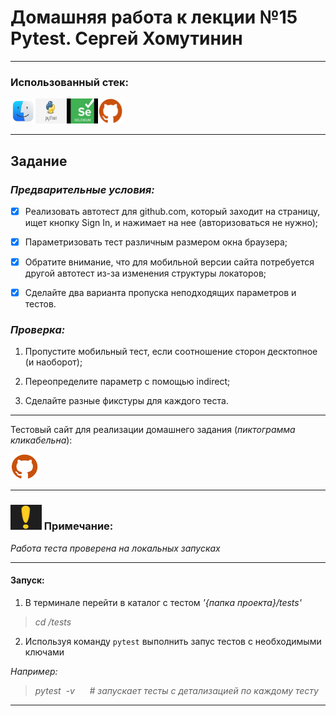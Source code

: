 # Домашняя работа к лекции №15 Pytest. Сергей Хомутинин
___

### Использованный стек:  
<img src="resources/macos.png" height="40" width="40" /><img src="resources/python.jpg" height="40" width="50" /><img src="resources/selenium.jpg" height="40" width="50" /><img src="resources/github.png" height="40" width="40" />
___

## Задание
### *Предварительные условия:*
-[x]  Реализовать автотест для github.com, который заходит на страницу, ищет кнопку Sign In, и нажимает на нее (авторизоваться не нужно);

-[x]  Параметризовать тест различным размером окна браузера;

-[x] Обратите внимание, что для мобильной версии сайта потребуется другой автотест из-за изменения структуры локаторов;

-[x] Сделайте два варианта пропуска неподходящих параметров и тестов.


### *Проверка:*
1. Пропустите мобильный тест, если соотношение сторон десктопное (и наоборот);

2. Переопределите параметр с помощью indirect;

3. Сделайте разные фикстуры для каждого теста.

---
Тестовый сайт для реализации домашнего задания (*пиктограмма кликабельна*):

[   <img src="resources/github.png" height="40" width="45" />](https://github.com/)


___ 
### <img src="resources/exclamation_mark.png" height="40" width="50"/> Примечание:
*Работа теста проверена на локальных запусках*
___

#### Запуск:
1. В терминале перейти в каталог с тестом *'{папка проекта}/tests'*
> *cd /tests*
2. Используя команду `pytest` выполнить запус тестов с необходимыми ключами

*Например:*
> *pytest&nbsp;&nbsp;-v* &nbsp;&nbsp;&nbsp;&nbsp; *# запускает тесты с детализацией по каждому тесту* 
___

